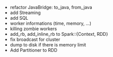 - refactor JavaBridge: to_java, from_java
- add Streaming
- add SQL
- worker informations (time, memory, ...)
- killing zombie workers
- add_rb, add_inline_rb to Spark::{Context, RDD}
- fix broadcast for cluster
- dump to disk if there is memory limit
- Add Partitioner to RDD
